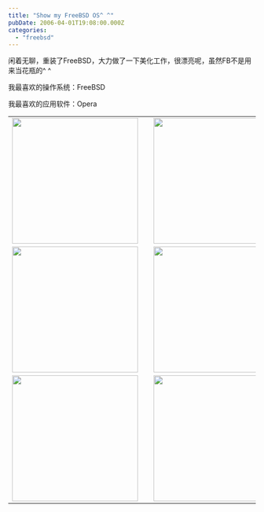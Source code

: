 ```yaml
---
title: "Show my FreeBSD OS^ ^"
pubDate: 2006-04-01T19:08:00.000Z
categories: 
  - "freebsd"
---
```


闲着无聊，重装了FreeBSD，大力做了一下美化工作，很漂亮呢，虽然FB不是用来当花瓶的^ ^

我最喜欢的操作系统：FreeBSD

我最喜欢的应用软件：Opera

<table><tbody><tr><td><a><img src="http://tk.files.storage.msn.com/x1pxOYwqu4SjF5Qg1gUIBUpErE3PO_qgMk_BhxbtR_RFx6Fij_FxGSejvM8FXjA4yn81M7I85e45IKhVyX2BOYTLFdYH9Y_YwFY2mDWqdmfD6soNtm0Xlc9kdD9uMTJtYVMCvh9ldKi3-xU1Q8cW9zjgxCiIIcDtqrG" width="256"></a></td><td></td><td><a><img src="http://tk.files.storage.msn.com/x1pxOYwqu4SjF5Qg1gUIBUpErE3PO_qgMk_BhxbtR_RFx4otTDtyG9c88h6f0t-VlbZlRw-DoKiRyPiw1yfC9XV8fEpPb_EoZ1Q9wvwql93fWF2JWK4lA4nRjnKcAt_1kMabaQXADOzBKPaHIVX5SHpLysbvrCrStSA" width="256"></a></td></tr><tr><td><a><img src="http://tk.files.storage.msn.com/x1pxOYwqu4SjF5Qg1gUIBUpErE3PO_qgMk_BhxbtR_RFx7s-hlrHYTAwYAe0cYpIUFSLQc5OpyJ3qSyQRRQv2g9JZwgK5-X5lx3f7NtJAe57fteXVEPK6-HbtuGeBaBXKOqt_oYCdkKSZYrq-sJAVu55IF1EWMXF_kt" width="256"></a></td><td></td><td><a><img src="http://tk.files.storage.msn.com/x1pxOYwqu4SjF5Qg1gUIBUpErE3PO_qgMk_BhxbtR_RFx6Sm9TbOQSMAAgqxzZC9QRpTVsV9hxgybN-nv5Jj3CSQSEr8QxBfyzy8jkoB3ElkZvmCH_JDhGA430nuv3i-CplOHj411XO9NJL2dOWHfx0FXhZmRX8KIHX" width="256"></a></td></tr><tr><td><a><img src="http://tk.files.storage.msn.com/x1pxOYwqu4SjF5Qg1gUIBUpErE3PO_qgMk_BhxbtR_RFx54eCslysABWVooTQoYXRVv67B5C0aY5Z6E4AErUj21yNoEtpu3FOXuP126mr35TSpgB0DUBVItdUTHr4vaFYI7XaVZb2kU53UXbfxzu3hpPBjFC5bBsklv" width="256"></a></td><td></td><td><a><img src="http://tk.files.storage.msn.com/x1pxOYwqu4SjF5Qg1gUIBUpErE3PO_qgMk_BhxbtR_RFx4RvQCsFNa5kizoiuMfEtOKfTbxUnXiuTUXij44IBOe6tF2ixl_rsnMJK3APCS30wETuR6qTDSxjWUIKW6YOJci-iAr_KQcDXYvfguJBZ5bdSJrLVel1APM" width="256"></a></td></tr></tbody></table>
